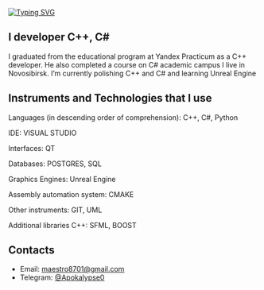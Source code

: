 <a href="https://git.io/typing-svg"><img src="https://readme-typing-svg.demolab.com?font=Fira+Code&pause=1000&color=0E44FD&background=FF8B3A00&center=true&width=870&height=100&lines=Hi%2C+I'm+Evgeny" alt="Typing SVG" /></a>
## I developer C++, C#
I graduated from the educational program at Yandex Practicum as a C++ developer. He also completed a course on C# academic campus
I live in Novosibirsk.
I’m currently polishing C++ and С# and learning Unreal Engine

## Instruments and Technologies that I use
  Languages (in descending order of comprehension): C++, C#, Python
  
  IDE: VISUAL STUDIO
  
  Interfaces: QT
  
  Databases: POSTGRES, SQL
  
  Graphics Engines: Unreal Engine
  
  Assembly automation system: CMAKE
  
  Other instruments: GIT, UML
  
  Additional libraries C++: SFML, BOOST

## Contacts
- Email: [maestro8701@gmail.com](maestro8701@gmail.com)
- Telegram: [@Apokalypse0](@Apokalypse0)


<!--
**Maestro8701/Maestro8701** is a ✨ _special_ ✨ repository because its `README.md` (this file) appears on your GitHub profile.

Here are some ideas to get you started:

- 🔭 I’m currently working on ...
- 🌱 I’m currently learning ...
- 👯 I’m looking to collaborate on ...
- 🤔 I’m looking for help with ...
- 💬 Ask me about ...
- 📫 How to reach me: ...
- 😄 Pronouns: ...
- ⚡ Fun fact: ...
-->

